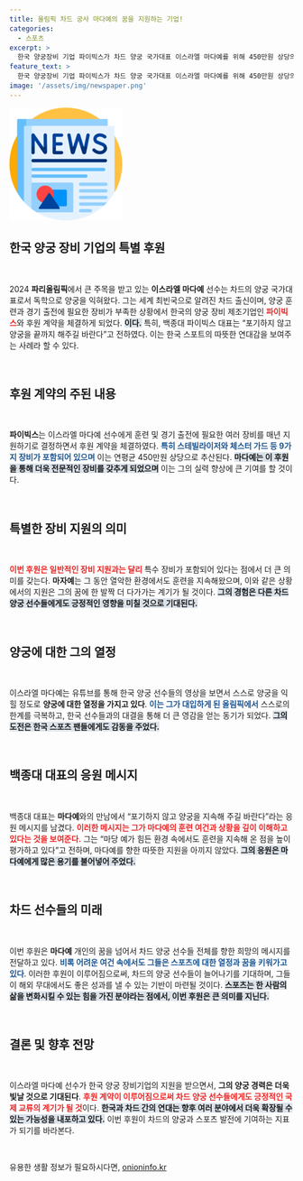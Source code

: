```yaml
---
title: 올림픽 차드 궁사 마다예의 꿈을 지원하는 기업!
categories:
  - 스포츠
excerpt: >
  한국 양궁장비 기업 파이빅스가 차드 양궁 국가대표 이스라엘 마다예를 위해 450만원 상당의 특수 장비를 후원합니다. 열악한 환경에서도 포기하지 않는 그의 도전에 많은 이들이 응원하고 있습니다.
feature_text: >
  한국 양궁장비 기업 파이빅스가 차드 양궁 국가대표 이스라엘 마다예를 위해 450만원 상당의 특수 장비를 후원합니다. 열악한 환경에서도 포기하지 않는 그의 도전에 많은 이들이 응원하고 있습니다.
image: '/assets/img/newspaper.png'
---
```


<p><img src="/assets/img/newspaper.png" alt="kimp 속보" /></p>

<h2 data-ke-size="size26">한국 양궁 장비 기업의 특별 후원</h2>

<p data-ke-size="size16">&nbsp;</p>

<p data-ke-size="size16">2024 <b>파리올림픽</b>에서 큰 주목을 받고 있는 <b>이스라엘 마다예</b> 선수는 차드의 양궁 국가대표로서 독학으로 양궁을 익혀왔다. 그는 세계 최빈국으로 알려진 차드 출신이며, 양궁 훈련과 경기 출전에 필요한 장비가 부족한 상황에서 한국의 양궁 장비 제조기업인 <b><span style="color: #ee2323;">파이빅스</span></b>와 후원 계약을 체결하게 되었다. <b><span style="background-color: #21538527;">이다.</span></b> 특히, 백종대 파이빅스 대표는 “포기하지 않고 양궁을 끝까지 해주길 바란다”고 전하였다. 이는 한국 스포트의 따뜻한 연대감을 보여주는 사례라 할 수 있다.</p>

<p data-ke-size="size16">&nbsp;</p>

<h2 data-ke-size="size26">후원 계약의 주된 내용</h2>

<p data-ke-size="size16">&nbsp;</p>

<p data-ke-size="size16"><b>파이빅스</b>는 이스라엘 마다예 선수에게 훈련 및 경기 출전에 필요한 여러 장비를 매년 지원하기로 결정하면서 후원 계약을 체결하였다. <b><span style="color: #1a5490;">특히 스테빌라이저와 체스터 가드 등 9가지 장비가 포함되어 있으며</span></b> 이는 연평균 450만원 상당으로 추산된다. <b><span style="background-color: #21538527;">마다예는 이 후원을 통해 더욱 전문적인 장비를 갖추게 되었으며</span></b> 이는 그의 실력 향상에 큰 기여를 할 것이다. </p>

<p data-ke-size="size16">&nbsp;</p>

<h2 data-ke-size="size26">특별한 장비 지원의 의미</h2>

<p data-ke-size="size16">&nbsp;</p>

<p data-ke-size="size16"><b><span style="color: #ee2323;">이번 후원은 일반적인 장비 지원과는 달리</span></b> 특수 장비가 포함되어 있다는 점에서 더 큰 의미를 갖는다. <b>마자예</b>는 그 동안 열악한 환경에서도 훈련을 지속해왔으며, 이와 같은 상황에서의 지원은 그의 꿈에 한 발짝 더 다가가는 계기가 될 것이다. <b><span style="background-color: #21538527;">그의 경험은 다른 차드 양궁 선수들에게도 긍정적인 영향을 미칠 것으로 기대된다.</span></b></p>

<p data-ke-size="size16">&nbsp;</p>

<h2 data-ke-size="size26">양궁에 대한 그의 열정</h2>

<p data-ke-size="size16">&nbsp;</p>

<p data-ke-size="size16">이스라엘 마다예는 유튜브를 통해 한국 양궁 선수들의 영상을 보면서 스스로 양궁을 익힐 정도로 <b>양궁에 대한 열정을 가지고 있다</b>. <b><span style="color: #1a5490;">이는 그가 대입하게 된 올림픽에서</span></b> 스스로의 한계를 극복하고, 한국 선수들과의 대결을 통해 더 큰 영감을 얻는 동기가 되었다. <b><span style="background-color: #21538527;">그의 도전은 한국 스포츠 팬들에게도 감동을 주었다.</span></b></p>

<p data-ke-size="size16">&nbsp;</p>

<h2 data-ke-size="size26">백종대 대표의 응원 메시지</h2>

<p data-ke-size="size16">&nbsp;</p>

<p data-ke-size="size16">백종대 대표는 <b>마다예</b>와의 만남에서 “포기하지 않고 양궁을 지속해 주길 바란다”라는 응원 메시지를 남겼다. <b><span style="color: #ee2323;">이러한 메시지는 그가 마다예의 훈련 여건과 상황을 깊이 이해하고 있다는 것을 보여준다.</span></b> 그는 “마당 예가 힘든 환경 속에서도 훈련을 지속해 온 점을 높이 평가하고 있다”고 전하며, 마다예를 향한 따뜻한 지원을 아끼지 않았다. <b><span style="background-color: #21538527;">그의 응원은 마다예에게 많은 용기를 불어넣어 주었다.</span></b></p>

<p data-ke-size="size16">&nbsp;</p>

<h2 data-ke-size="size26">차드 선수들의 미래</h2>

<p data-ke-size="size16">&nbsp;</p>

<p data-ke-size="size16">이번 후원은 <b>마다예</b> 개인의 꿈을 넘어서 차드 양궁 선수들 전체를 향한 희망의 메시지를 전달하고 있다. <b><span style="color: #1a5490;">비록 어려운 여건 속에서도 그들은 스포츠에 대한 열정과 꿈을 키워가고 있다</span></b>. 이러한 후원이 이루어짐으로써, 차드의 양궁 선수들이 늘어나기를 기대하며, 그들이 해외 무대에서도 좋은 성과를 낼 수 있는 기반이 마련될 것이다. <b><span style="background-color: #21538527;">스포츠는 한 사람의 삶을 변화시킬 수 있는 힘을 가진 분야라는 점에서, 이번 후원은 큰 의미를 지닌다.</span></b></p>

<p data-ke-size="size16">&nbsp;</p>

<h2 data-ke-size="size26">결론 및 향후 전망</h2>

<p data-ke-size="size16">&nbsp;</p>

<p data-ke-size="size16">이스라엘 마다예 선수가 한국 양궁 장비기업의 지원을 받으면서, <b>그의 양궁 경력은 더욱 빛날 것으로 기대된다</b>. <b><span style="color: #ee2323;">후원 계약이 이루어짐으로써 차드 양궁 선수들에게도 긍정적인 국제 교류의 계기가 될 것</span></b>이다. <b><span style="background-color: #21538527;">한국과 차드 간의 연대는 향후 여러 분야에서 더욱 확장될 수 있는 가능성을 내포하고 있다.</span></b> 이번 후원이 차드의 양궁과 스포츠 발전에 기여하는 지표가 되기를 바라본다.</p> 

<p data-ke-size="size16">&nbsp;</p>
유용한 생활 정보가 필요하시다면, <a href="https://onioninfo.kr" rel="dofollow">onioninfo.kr</a>



